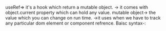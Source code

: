 useRef=> it's a hook which return a mutable object.
-> it comes with object.current property which can hold any value.
mutable object-> the value which you can change on run time.
->it uses when we have to track any particular dom element or component refrence.
Baisc syntax-:
